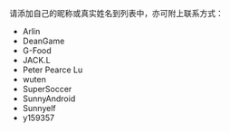 请添加自己的昵称或真实姓名到列表中，亦可附上联系方式：

- Arlin
- DeanGame
- G-Food
- JACK.L
- Peter Pearce Lu
- wuten
- SuperSoccer
- SunnyAndroid
- Sunnyelf
- y159357
